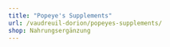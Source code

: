```yaml
---
title: "Popeye's Supplements"
url: /vaudreuil-dorion/popeyes-supplements/
shop: Nahrungsergänzung
---
```


